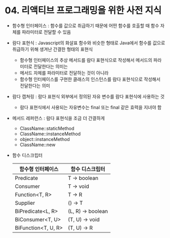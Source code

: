 # 04. 리액티브 프로그래밍을 위한 사전 지식
- 함수형 인터페이스 : 함수를 값으로 취급하기 때문에 어떤 함수를 호출할 때 함수 자체를 파라미터로 전달할 수 있음
- 람다 표현식 : Javascript의 화살표 함수와 비슷한 형태로 Java에서 함수를 값으로 취급하기 위해 생겨난 간결한 형태의 표현식
  - 함수형 인터페이스의 추상 메서드를 람다 표현식으로 작성해서 메서드의 파라미터로 전달한다는 의미는
  - 메서드 자체를 파라미터로 전달하는 것이 아니라
  - 함수형 인터페이스를 구현한 클래스의 인스턴스를 람다 표현식으로 작성해서 전달한다는 의미
- 람다 캡쳐링 : 람다 표현식 외부에서 정의된 자유 변수를 람다 표현식에 사용하는 것
  - 람다 표현식에서 사용되는 자유변수는 final 또는 final 같은 효력을 지녀야 함
- 메서드 레퍼런스 : 람다 표현식을 조금 더 간결하게
  - ClassName::staticMethod
  - ClassName::instanceMethod
  - object::instanceMethod
  - ClassName::new
- 함수 디스크립터
   
    | 함수형 인터페이스 | 함수 디스크립터 |
    | --- | --- |
    | Predicate<T> | T -> boolean |
    | Consumer<T> | T -> void |
    | Function<T, R> | T -> R |
    | Supplier<T> | () -> T |
    | BiPredicate<L, R> | (L, R) -> boolean |
    | BiConsumer<T, U> | (T, U) -> void |
    | BiFunction<T, U, R> | (T, U) -> R |
